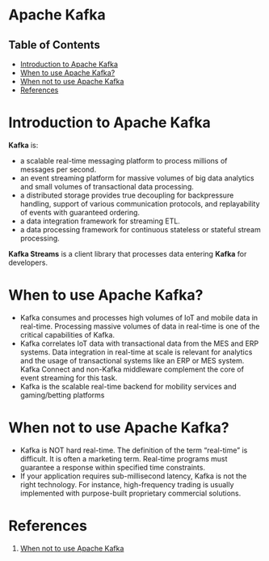 # Apache Kafka

## Table of Contents
- [Introduction to Apache Kafka](#Introduction-to-Apache-Kafka)
- [When to use Apache Kafka?](#When-to-use-Apache-Kafka?)
- [When not to use Apache Kafka](#When-not-to-use-Apache-Kafka?)
- [References](#References)

# Introduction to Apache Kafka
__Kafka__ is:
* a scalable real-time messaging platform to process millions of messages per second.
* an event streaming platform for massive volumes of big data analytics and small volumes of transactional data processing.
* a distributed storage provides true decoupling for backpressure handling, support of various communication protocols, and replayability of events with guaranteed ordering.
* a data integration framework for streaming ETL.
* a data processing framework for continuous stateless or stateful stream processing.

__Kafka Streams__ is a client library that processes data entering __Kafka__ for developers.

# When to use Apache Kafka?
* Kafka consumes and processes high volumes of IoT and mobile data in real-time. Processing massive volumes of data in real-time is one of the critical capabilities of Kafka.
* Kafka correlates IoT data with transactional data from the MES and ERP systems. Data integration in real-time at scale is relevant for analytics and the usage of transactional systems like an ERP or MES system. Kafka Connect and non-Kafka middleware complement the core of event streaming for this task.
* Kafka is the scalable real-time backend for mobility services and gaming/betting platforms

# When not to use Apache Kafka?
* Kafka is NOT hard real-time. The definition of the term “real-time” is difficult. It is often a marketing term. Real-time programs must guarantee a response within specified time constraints.
* If your application requires sub-millisecond latency, Kafka is not the right technology. For instance, high-frequency trading is usually implemented with purpose-built proprietary commercial solutions.

# References
1. [When not to use Apache Kafka](https://kai-waehner.medium.com/when-not-to-use-apache-kafka-a35345226a9f)